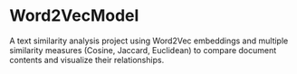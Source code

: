 # Word2VecModel
A text similarity analysis project using Word2Vec embeddings and multiple similarity measures (Cosine, Jaccard, Euclidean) to compare document contents and visualize their relationships.
